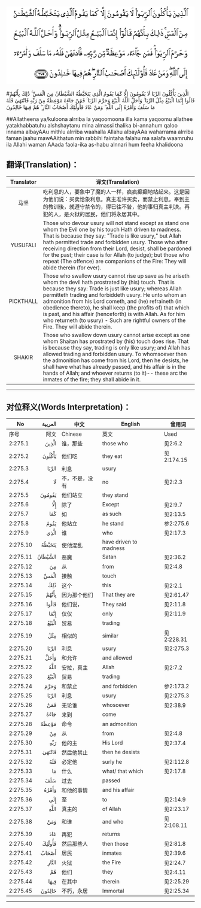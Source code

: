 ![002:275](images/002_275.gif)

#الَّذِينَ يَأْكُلُونَ الرِّبَا لَا يَقُومُونَ إِلَّا كَمَا يَقُومُ الَّذِي يَتَخَبَّطُهُ الشَّيْطَانُ مِنَ الْمَسِّ ۚ ذَٰلِكَ بِأَنَّهُمْ قَالُوا إِنَّمَا الْبَيْعُ مِثْلُ الرِّبَا ۗ وَأَحَلَّ اللَّهُ الْبَيْعَ وَحَرَّمَ الرِّبَا ۚ فَمَنْ جَاءَهُ مَوْعِظَةٌ مِنْ رَبِّهِ فَانْتَهَىٰ فَلَهُ مَا سَلَفَ وَأَمْرُهُ إِلَى اللَّهِ ۖ وَمَنْ عَادَ فَأُولَٰئِكَ أَصْحَابُ النَّارِ ۖ هُمْ فِيهَا خَالِدُونَ 

##Allatheena ya/kuloona alrriba la yaqoomoona illa kama yaqoomu allathee yatakhabbatuhu alshshaytanu mina almassi thalika bi-annahum qaloo innama albayAAu mithlu alrriba waahalla Allahu albayAAa waharrama alrriba faman jaahu mawAAithatun min rabbihi faintaha falahu ma salafa waamruhu ila Allahi waman AAada faola-ika as-habu alnnari hum feeha khalidoona 

## 翻译(Translation)：

| Translator | 译文(Translation)                                            |
| :--------: | ------------------------------------------------------------ |
|    马坚    | 吃利息的人，要象中了魔的人一样，疯疯癫癫地站起来。这是因为他们说：买卖恰象利息。真主准许买卖，而禁止利息。奉到主的教训後，就遵守禁令的，得已往不咎，他的事归真主判决。再犯的人，是火狱的居民，他们将永居其中。 |
|  YUSUFALI  | Those who devour usury will not stand except as stand one whom the Evil one by his touch Hath driven to madness. That is because they say: "Trade is like usury," but Allah hath permitted trade and forbidden usury. Those who after receiving direction from their Lord, desist, shall be pardoned for the past; their case is for Allah (to judge); but those who repeat (The offence) are companions of the Fire: They will abide therein (for ever). |
| PICKTHALL  | Those who swallow usury cannot rise up save as he ariseth whom the devil hath prostrated by (his) touch. That is because they say: Trade is just like usury; whereas Allah permitteth trading and forbiddeth usury. He unto whom an admonition from his Lord cometh, and (he) refraineth (in obedience thereto), he shall keep (the profits of) that which is past, and his affair (henceforth) is with Allah. As for him who returneth (to usury) - Such are rightful owners of the Fire. They will abide therein. |
|   SHAKIR   | Those who swallow down usury cannot arise except as one whom Shaitan has prostrated by (his) touch does rise. That is because they say, trading is only like usury; and Allah has allowed trading and forbidden usury. To whomsoever then the admonition has come from his Lord, then he desists, he shall have what has already passed, and his affair is in the hands of Allah; and whoever returns (to it)-- these arc the inmates of the fire; they shall abide in it. |

---

## 对位释义(Words Interpretation)：

| No   | العربية | 中文    | English | 曾用词 |
| ---- | ------: | ------- | ------- | ------ |
| 序号 |    阿文 | Chinese | 英文    | Used   |
| 2:275.1  | الَّذِينَ   | 谁，那些           | those who              | 见2:6.2    |
| 2:275.2  | يَأْكُلُونَ  | 他们吃             | they eat               | 见2:174.15 |
| 2:275.3  | الرِّبَا   | 利息               | usury                  |            |
| 2:275.4  | لَا      | 不，不是，没有     | no                     | 见2:2.3    |
| 2:275.5  | يَقُومُونَ  | 他们站立           | they stand             |            |
| 2:275.6  | إِلَّا     | 除了               | Except                 | 见2:9.7    |
| 2:275.7  | كَمَا     | 如                 | as such                | 见2:13.5   |
| 2:275.8  | يَقُومُ    | 他站立             | he stand               | 参2:275.6  |
| 2:275.9  | الَّذِي    | 谁                 | who                    | 见2:17.3   |
| 2:275.10 | يَتَخَبَّطُهُ  | 使他混乱           | have driven to madness |            |
| 2:275.11 | الشَّيْطَانُ | 恶魔               | Satan                  | 见2:36.2   |
| 2:275.12 | مِنَ      | 从                 | from                   | 见2:4.8    |
| 2:275.13 | الْمَسِّ    | 接触               | touch                  |            |
| 2:275.14 | ذَٰلِكَ     | 这个           | this                   | 见2:2.1    |
| 2:275.15 | بِأَنَّهُمْ   | 因为那个他们       | That they are          | 见2:61.47  |
| 2:275.16 | قَالُوا   | 他们说，           | They said              | 见2:11.8   |
| 2:275.17 | إِنَّمَا    | 仅仅               | only                   | 见2:11.9   |
| 2:275.18 | الْبَيْعُ   | 贸易               | trading                |            |
| 2:275.19 | مِثْلُ     | 相似的             | similar                | 见2:228.31 |
| 2:275.20 | الرِّبَا   | 利息               | usury                  | 见2:275.3  |
| 2:275.21 | وَأَحَلَّ    | 和允许             | and allowed            |            |
| 2:275.22 | اللَّهُ    | 安拉，真主         | Allah                  | 见2:7.2 |
| 2:275.23 | الْبَيْعَ   | 贸易               | trading                |            |
| 2:275.24 | وَحَرَّمَ    | 和禁止             | and forbidden          | 参2:173.2  |
| 2:275.25 | الرِّبَا   | 利息               | usury                  | 见2:275.3  |
| 2:275.26 | فَمَنْ     | 无论谁             | whosoever              | 见2:38.9   |
| 2:275.27 | جَاءَهُ    | 来到               | come                   |            |
| 2:275.28 | مَوْعِظَةٌ   | 命令               | an admonition          |            |
| 2:275.29 | مِنْ      | 从                 | from                   | 见2:4.8    |
| 2:275.30 | رَبِّهِ     | 他的主             | His Lord               | 见2:37.4   |
| 2:275.31 | فَانْتَهَىٰ  | 然后他禁止         | then he desists        |            |
| 2:275.32 | فَلَهُ     | 必定他             | surly he               | 见2:112.8  |
| 2:275.33 | مَا      | 什么               | what/ that which       | 见2:17.8   |
| 2:275.34 | سَلَفَ     | 过去               | passed                 |            |
| 2:275.35 | وَأَمْرُهُ   | 和他的事情         | and his affair         |            |
| 2:275.36 | إِلَى     | 至                 | to                     | 见2:14.9   |
| 2:275.37 |    اللَّهِ | 真主的         | of Allah               | 见2:23.17  |
| 2:275.38 | وَمَنْ     | 和谁               | and who                | 见2:108.11 |
| 2:275.39 | عَادَ     | 再犯               | returns                |            |
| 2:275.40 | فَأُولَٰئِكَ  | 然后那些人         | then those             | 见2:81.8   |
| 2:275.41 | أَصْحَابُ   | 居民               | inmates                | 见2:39.6   |
| 2:275.42 | النَّارِ   | 火狱               | the Fire               | 见2:24.7   |
| 2:275.43 | هُمْ      | 他们               | they                   | 见2:4.11   |
| 2:275.44 | فِيهَا    | 在其中             | therein                | 见2:25.29  |
| 2:275.45 | خَالِدُونَ  | 不朽，永居         | Immortal               | 见2:25.34  |

---
